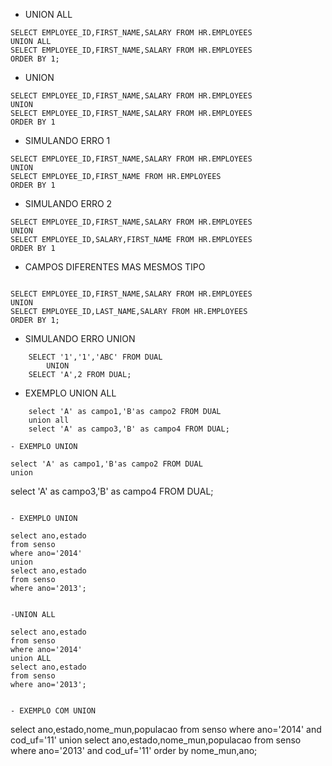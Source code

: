 - UNION ALL

```
SELECT EMPLOYEE_ID,FIRST_NAME,SALARY FROM HR.EMPLOYEES
UNION ALL
SELECT EMPLOYEE_ID,FIRST_NAME,SALARY FROM HR.EMPLOYEES
ORDER BY 1;
```

- UNION

```
SELECT EMPLOYEE_ID,FIRST_NAME,SALARY FROM HR.EMPLOYEES
UNION
SELECT EMPLOYEE_ID,FIRST_NAME,SALARY FROM HR.EMPLOYEES
ORDER BY 1
```

- SIMULANDO ERRO 1

```
SELECT EMPLOYEE_ID,FIRST_NAME,SALARY FROM HR.EMPLOYEES
UNION
SELECT EMPLOYEE_ID,FIRST_NAME FROM HR.EMPLOYEES
ORDER BY 1
```

- SIMULANDO ERRO 2

```
SELECT EMPLOYEE_ID,FIRST_NAME,SALARY FROM HR.EMPLOYEES
UNION
SELECT EMPLOYEE_ID,SALARY,FIRST_NAME FROM HR.EMPLOYEES
ORDER BY 1
```

- CAMPOS DIFERENTES MAS MESMOS TIPO

```

SELECT EMPLOYEE_ID,FIRST_NAME,SALARY FROM HR.EMPLOYEES
UNION
SELECT EMPLOYEE_ID,LAST_NAME,SALARY FROM HR.EMPLOYEES
ORDER BY 1;
```

- SIMULANDO ERRO UNION

```
	SELECT '1','1','ABC' FROM DUAL
		UNION
	SELECT 'A',2 FROM DUAL;
```

- EXEMPLO UNION ALL

```
	select 'A' as campo1,'B'as campo2 FROM DUAL
	union all
	select 'A' as campo3,'B' as campo4 FROM DUAL;

- EXEMPLO UNION
```

    select 'A' as campo1,'B'as campo2 FROM DUAL
    union

select 'A' as campo3,'B' as campo4 FROM DUAL;

```

- EXEMPLO UNION

```

    select ano,estado
    from senso
    where ano='2014'
    union
    select ano,estado
    from senso
    where ano='2013';

```

-UNION ALL

```

    select ano,estado
    from senso
    where ano='2014'
    union ALL
    select ano,estado
    from senso
    where ano='2013';

```

- EXEMPLO COM UNION

```

select ano,estado,nome_mun,populacao
from senso
where ano='2014'
and cod_uf='11'
union
select ano,estado,nome_mun,populacao
from senso
where ano='2013'
and cod_uf='11'
order by nome_mun,ano;

```

```
